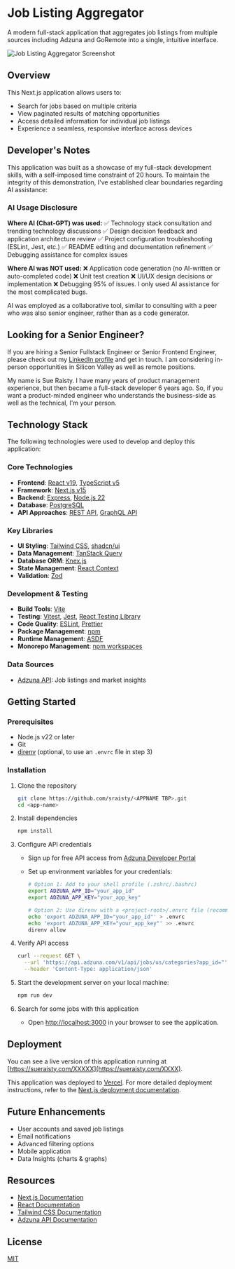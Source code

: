 # Job Listing Aggregator

A modern full-stack application that aggregates job listings from multiple sources including Adzuna and GoRemote into a single, intuitive interface.

![Job Listing Aggregator Screenshot](https://placeholder-for-screenshot.com)

## Overview

This Next.js application allows users to:
- Search for jobs based on multiple criteria
- View paginated results of matching opportunities
- Access detailed information for individual job listings
- Experience a seamless, responsive interface across devices

## Developer's Notes

This application was built as a showcase of my full-stack development skills, with a self-imposed time constraint of 20 hours.  To maintain the integrity of this demonstration, I've established clear boundaries regarding AI assistance:

### AI Usage Disclosure

**Where AI (Chat-GPT) was used:**
✅ Technology stack consultation and trending technology discussions
✅ Design decision feedback and application architecture review
✅ Project configuration troubleshooting (ESLint, Jest, etc.)
✅ README editing and documentation refinement
✅ Debugging assistance for complex issues

**Where AI was NOT used:**
❌ Application code generation (no AI-written or auto-completed code)
❌ Unit test creation
❌ UI/UX design decisions or implementation
❌ Debugging 95% of issues. I only used AI assistance for the most complicated bugs.

AI was employed as a collaborative tool, similar to consulting with a peer who was also senior engineer, rather than as a code generator.

## Looking for a Senior Engineer?

If you are hiring a Senior Fullstack Engineer or Senior Frontend Engineer, please check out my [LinkedIn profile](https://www.linkedin.com/in/sueraisty/) and get in touch. I am considering in-person opportunities in Silicon Valley as well as remote positions.

My name is Sue Raisty. I have many years of product management experience, but then became a full-stack developer 6 years ago.  So, if you want a product-minded engineer who understands the business-side as well as the technical, I'm your person.


## Technology Stack

The following technologies were used to develop and deploy this application:

### Core Technologies

- **Frontend**: [React v19](https://react.dev/), [TypeScript v5](https://www.typescriptlang.org/docs/)
- **Framework**: [Next.js v15](https://nextjs.org)
- **Backend**: [Express](https://expressjs.org), [Node.js 22](https://nodejs.org/docs/latest/api/)
- **Database**: [PostgreSQL](https://www.postgresql.org/)
- **API Approaches**: [REST API](https://www.restapitutorial.com/introduction/resourcenaming), [GraphQL API](https://graphql.org/)

### Key Libraries

- **UI Styling**: [Tailwind CSS](https://tailwindcss.com), [shadcn/ui](https://ui.shadcn.com/docs)
- **Data Management**: [TanStack Query](https://tanstack.com/query/latest/docs)
- **Database ORM**: [Knex.js](https://knexjs.org/)
- **State Management**: [React Context](https://react.dev/learn/passing-data-deeply-with-context)
- **Validation**: [Zod](https://github.com/colinhacks/zod)

### Development & Testing

- **Build Tools**: [Vite](https://vite.dev/guide/)
- **Testing**: [Vitest](https://vitest.dev/), [Jest](https://jestjs.io/docs/getting-started), [React Testing Library](https://testing-library.com/docs/react-testing-library/intro/)
- **Code Quality**: [ESLint](https://eslint.org/), [Prettier](https://prettier.io/)
- **Package Management**: [npm](https://docs.npmjs.com/)
- **Runtime Management**: [ASDF](https://asdf-vm.com/)
- **Monorepo Management**:  [npm workspaces](https://docs.npmjs.com/cli/v7/using-npm/workspaces)

### Data Sources

- [Adzuna API](https://developer.adzuna.com/): Job listings and market insights

## Getting Started

### Prerequisites

- Node.js v22 or later
- Git
- [direnv](https://direnv.net/) (optional, to use an `.envrc` file in step 3)

### Installation

1. Clone the repository

   ```bash
   git clone https://github.com/sraisty/<APPNAME TBP>.git
   cd <app-name>
   ```

2. Install dependencies

   ```bash
   npm install
   ```

3. Configure API credentials
   - Sign up for free API access from [Adzuna Developer Portal](https://developer.adzuna.com/)
   - Set up environment variables for your credentials:

     ```bash
     # Option 1: Add to your shell profile (.zshrc/.bashrc)
     export ADZUNA_APP_ID="your_app_id"
     export ADZUNA_APP_KEY="your_app_key"
     
     # Option 2: Use direnv with a <project-root>/.envrc file (recommended, git-ignored)
     echo 'export ADZUNA_APP_ID="your_app_id"' > .envrc
     echo 'export ADZUNA_APP_KEY="your_app_key"' >> .envrc
     direnv allow
     ```

4. Verify API access

   ```bash
   curl --request GET \
     --url 'https://api.adzuna.com/v1/api/jobs/us/categories?app_id="'"$ADZUNA_APP_ID"'"&app_key="'"$ADZUNA_APP_KEY"'"' \
     --header 'Content-Type: application/json'
   ```

5. Start the development server on your local machine:

   ```bash
   npm run dev
   ```

6. Search for some jobs with this application
   - Open [http://localhost:3000](http://localhost:3000) in your browser to see the application.


## Deployment

You can see a live version of this application running at [https://sueraisty.com/XXXXX](https://sueraisty.com/XXXX).

This application was deployed to [Vercel](https://vercel.com). For more detailed deployment instructions, refer to the [Next.js deployment documentation](https://nextjs.org/docs/app/building-your-application/deploying).

## Future Enhancements

- User accounts and saved job listings
- Email notifications
- Advanced filtering options
- Mobile application
- Data Insights (charts & graphs)

## Resources

- [Next.js Documentation](https://nextjs.org/docs)
- [React Documentation](https://react.dev/)
- [Tailwind CSS Documentation](https://tailwindcss.com/docs)
- [Adzuna API Documentation](https://developer.adzuna.com/docs)

## License

[MIT](LICENSE)
